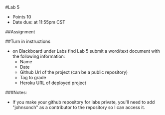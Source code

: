 #Lab 5
* Points 10
* Date due:  at 11:55pm CST

##Assignment

##Turn in instructions
* on Blackboard under Labs find Lab 5 submit a word/text document with the following information:
  * Name
  * Date
  * Github Url of the project (can be a public repository)
  * Tag to grade
  * Heroku URL of deployed project

###Notes:
* If you make your github repository for labs private, you'll need to add "johnsonch" as a contributor to the repository so I can access it.

